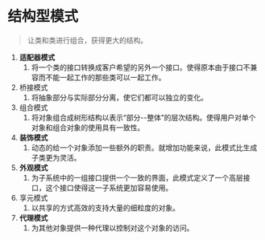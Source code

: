 # 结构型模式

>让类和类进行组合，获得更大的结构。

1. **适配器模式**
   1. 将一个类的接口转换成客户希望的另外一个接口。使得原本由于接口不兼容而不能一起工作的那些类可以一起工作。
2. 桥接模式
   1. 将抽象部分与实际部分分离，使它们都可以独立的变化。
3. 组合模式
   1. 将对象组合成树形结构以表示“部分--整体”的层次结构。使得用户对单个对象和组合对象的使用具有一致性。
4. **装饰模式**
   1. 动态的给一个对象添加一些额外的职责。就增加功能来说，此模式比生成子类更为灵活。
5. **外观模式**
   1. 为子系统中的一组接口提供一个一致的界面，此模式定义了一个高层接口，这个接口使得这一子系统更加容易使用。
6. 享元模式
   1. 以共享的方式高效的支持大量的细粒度的对象。
7. **代理模式**
   1. 为其他对象提供一种代理以控制对这个对象的访问。